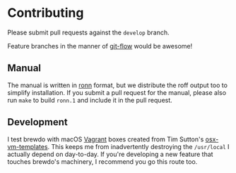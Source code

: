 Contributing
============

Please submit pull requests against the `develop` branch.

Feature branches in the manner of [git-flow](https://github.com/nvie/gitflow)
would be awesome!

Manual
------

The manual is written in [ronn](https://rtomayko.github.io/ronn/)
format, but we distribute the roff output too to simplify installation.
If you submit a pull request for the manual, please also run `make`
to build `ronn.1` and include it in the pull request.

Development
-----------

I test brewdo with macOS [Vagrant](https://www.vagrantup.com/) boxes
created from Tim Sutton's
[osx-vm-templates](https://github.com/timsutton/osx-vm-templates/).
This keeps me from inadvertently destroying the `/usr/local` I
actually depend on day-to-day.  If you're developing a new feature
that touches brewdo's machinery, I recommend you go this route too.

